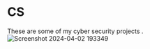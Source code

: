 # CS
These are some of my cyber security projects .
![Screenshot 2024-04-02 193349](https://github.com/YashNeupane/CS/assets/128945418/4675b778-b43e-4261-8254-3882bc0ae98d)
